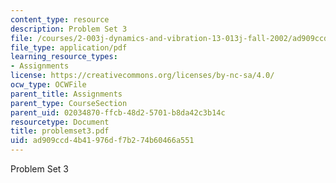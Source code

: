 ```yaml
---
content_type: resource
description: Problem Set 3
file: /courses/2-003j-dynamics-and-vibration-13-013j-fall-2002/ad909ccd4b41976df7b274b60466a551_problemset3.pdf
file_type: application/pdf
learning_resource_types:
- Assignments
license: https://creativecommons.org/licenses/by-nc-sa/4.0/
ocw_type: OCWFile
parent_title: Assignments
parent_type: CourseSection
parent_uid: 02034870-ffcb-48d2-5701-b8da42c3b14c
resourcetype: Document
title: problemset3.pdf
uid: ad909ccd-4b41-976d-f7b2-74b60466a551
---
```

Problem Set 3